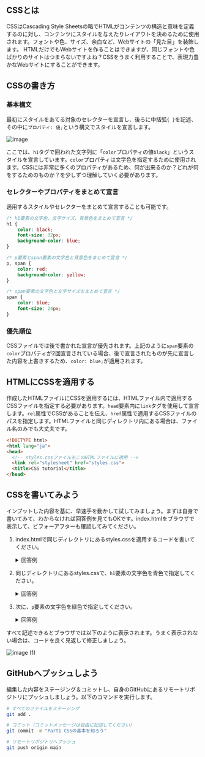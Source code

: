 ## CSSとは

CSSはCascading Style Sheetsの略でHTMLがコンテンツの構造と意味を定義するのに対し、コンテンツにスタイルを与えたりレイアウトを決めるために使用されます。フォントや色、サイズ、余白など、Webサイトの「見た目」を装飾します。
HTMLだけでもWebサイトを作ることはできますが、同じフォントや色ばかりのサイトはつまらないですよね？CSSをうまく利用することで、表現力豊かなWebサイトにすることができます。

## CSSの書き方

### 基本構文
最初にスタイルをあてる対象のセレクターを宣言し、後ろに中括弧`{ }`を記述、その中に`プロパティ: 値;`という構文でスタイルを宣言します。

![image](https://github.com/user-attachments/assets/d40b5e7e-08fd-49fd-a8de-fe60cdc21480)

ここでは、`h1`タグで囲われた文字列に「`color`プロパティの値`black`」というスタイルを宣言しています。`color`プロパティは文字色を指定するために使用されます。CSSには非常に多くのプロパティがあるため、何が出来るのか？どれが何をするためのものか？を少しずつ理解していく必要があります。

### セレクターやプロパティをまとめて宣言
適用するスタイルやセレクターをまとめて宣言することも可能です。

```css
/* h1要素の文字色、文字サイズ、背景色をまとめて宣言 */
h1 {
	color: black;
	font-size: 32px;
	background-color: blue;
}

/* p要素とspan要素の文字色と背景色をまとめて宣言 */
p, span {
	color: red;
	background-color: yellow;
}

/* span要素の文字色と文字サイズをまとめて宣言 */
span {
	color: blue;
	font-size: 24px;
}
```

### 優先順位
CSSファイルでは後で書かれた宣言が優先されます。上記のように`span`要素の`color`プロパティが2回宣言されている場合、後で宣言されたものが先に宣言した内容を上書きするため、`color: blue;`が適用されます。

## HTMLにCSSを適用する
作成したHTMLファイルにCSSを適用するには、HTMLファイル内で適用するCSSファイルを指定する必要があります。`head`要素内に`link`タグを使用して宣言します。`rel`属性でCSSがあることを伝え、`href`属性で適用するCSSファイルのパスを指定します。HTMLファイルと同じディレクトリ内にある場合は、ファイル名のみでも大丈夫です。

```html
<!DOCTYPE html>
<html lang="ja">
<head>
  <!-- styles.cssファイルをこのHTMLファイルに適用 -->
  <link rel="stylesheet" href="styles.css">
  <title>CSS tutorial</title>
</head>
```

## CSSを書いてみよう
インプットした内容を基に、早速手を動かして試してみましょう。まずは自身で書いてみて、わからなければ回答例を見てもOKです。index.htmlをブラウザで表示して、ビフォーアフターも確認してみてください。

1. index.htmlで同じディレクトリにあるstyles.cssを適用するコードを書いてください。
    <details>
    <summary>回答例</summary>

    ```html
    <!DOCTYPE html>
    <html lang="ja">
    <head>
        <meta charset="UTF-8">
        <!-- ここにstyles.cssを適用するコードを書いてください -->
        <link rel="stylesheet" href="styles.css">
        
        <title>Document</title>
    </head>
    <body>
        <h1>CSSハンズオン</h1>
        <h3>Part1</h3>
        <p>ここの色を緑色にしてください。</p>
    </body>
    </html>
    ```
    </details>

2. 同じディレクトリにあるstyles.cssで、`h1`要素の文字色を青色で指定してください。
    <details>
    <summary>回答例</summary>

    ```css
    /* h1要素の文字色を青色で宣言 */
    h1 {
    	color: blue;
    }
    ```
    </details>

3. 次に、`p`要素の文字色を緑色で指定してください。
    <details>
    <summary>回答例</summary>

    ```css
    /* p要素の文字色を緑色で宣言 */
    p {
        color: green;
    }
    ```
    </details>

すべて記述できるとブラウザでは以下のように表示されます。うまく表示されない場合は、コードを良く見返して修正しましょう。

![image (1)](https://github.com/user-attachments/assets/49fb2f09-a842-42c2-8c48-3f0168598c2d)

## GitHubへプッシュしよう
編集した内容をステージング＆コミットし、自身のGitHubにあるリモートリポジトリにプッシュしましょう。以下のコマンドを実行します。

```bash
# すべてのファイルをステージング
git add .

# コミット（コミットメッセージは自由に記述してください）
git commit -m "Part1 CSSの基本を知ろう"

# リモートリポジトリへプッシュ
git push origin main
```